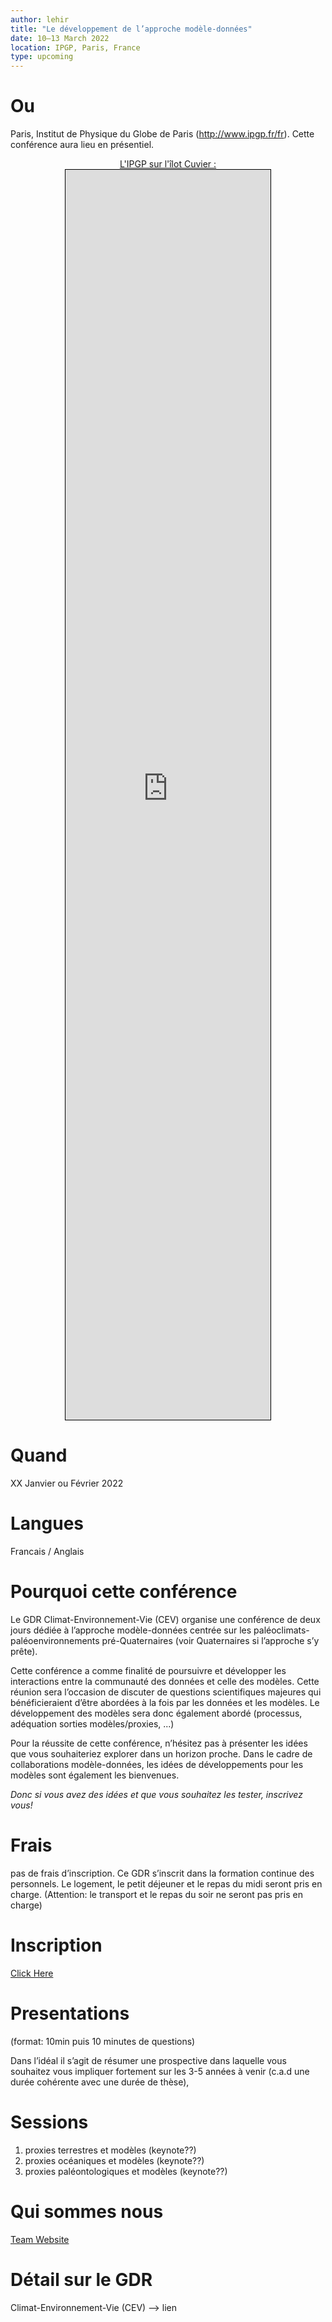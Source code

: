 ```yaml
---
author: lehir
title: "Le développement de l’approche modèle-données"
date: 10–13 March 2022
location: IPGP, Paris, France
type: upcoming
---
```


# Ou

Paris, Institut de Physique du Globe de Paris (http://www.ipgp.fr/fr). Cette conférence aura lieu en présentiel.

<div style="display:flex; justify-content:center;align-items:center;flex-direction:column">
<div style="margin-top:0px"><a href="https://goo.gl/maps/jMcT8y5T7XJJSykU9">L'IPGP sur l'îlot Cuvier <i class="fas fa-external-link-alt" style="font-size: 0.75rem;"></i> :</a></div>
<iframe frameborder="0" scrolling="no" marginheight="0" marginwidth="0" src="https://www.openstreetmap.org/export/embed.html?bbox=2.353155612945557%2C48.8437662123281%2C2.3584127426147465%2C48.84579262174698&amp;layer=mapnik&amp;marker=48.84477942728707%2C2.3557841777801514" style="border: 1px solid black;width:65%; height:50vh;"></iframe>
</div>

# Quand

XX Janvier ou Février 2022

# Langues

Francais / Anglais

# Pourquoi cette conférence 
Le GDR Climat-Environnement-Vie (CEV) organise une conférence de deux jours dédiée à l’approche modèle-données centrée sur les paléoclimats- paléoenvironnements pré-Quaternaires (voir Quaternaires si l’approche s’y prête).

Cette conférence a comme finalité de poursuivre et développer les interactions entre la communauté des données et celle des modèles. Cette réunion sera l’occasion de discuter de questions scientifiques majeures qui bénéficieraient d’être abordées à la fois par les données et les modèles. Le développement des modèles sera donc également abordé (processus, adéquation sorties modèles/proxies, ...) 

Pour la réussite de cette conférence, n’hésitez pas à présenter les idées que vous souhaiteriez explorer dans un horizon proche. Dans le cadre de collaborations modèle-données, les idées de développements pour les modèles sont également les bienvenues. 

_Donc si vous avez des idées et que vous souhaitez les tester, inscrivez vous!_

# Frais

pas de frais d’inscription. Ce GDR s’inscrit dans la formation continue des personnels. Le logement, le petit déjeuner et le repas du midi seront pris en charge. (Attention: le transport et le repas du soir ne seront pas pris en charge)

# Inscription

<a href="https://docs.google.com/forms/d/1SVYcRb0iceW-utUnupaifFYKpmN1pNAEvqoahjU9DiI/edit">Click Here <i class="fas fa-external-link-alt" style="font-size: 0.75rem;"></i></a>

# Presentations 

(format: 10min puis 10 minutes de questions)

Dans l’idéal il s’agit de résumer une prospective dans laquelle vous souhaitez vous impliquer fortement sur les 3-5 années à venir (c.a.d une durée cohérente avec une durée de thèse),

# Sessions 
 
1. proxies terrestres et modèles (keynote??)
1. proxies océaniques et modèles (keynote??)
1. proxies paléontologiques et modèles (keynote??)

# Qui sommes nous

<a href="https://cerege-cl.github.io/team">Team Website <i class="fas fa-external-link-alt" style="font-size: 0.75rem;"></i></a>

# Détail sur le GDR
Climat-Environnement-Vie (CEV) --> lien
